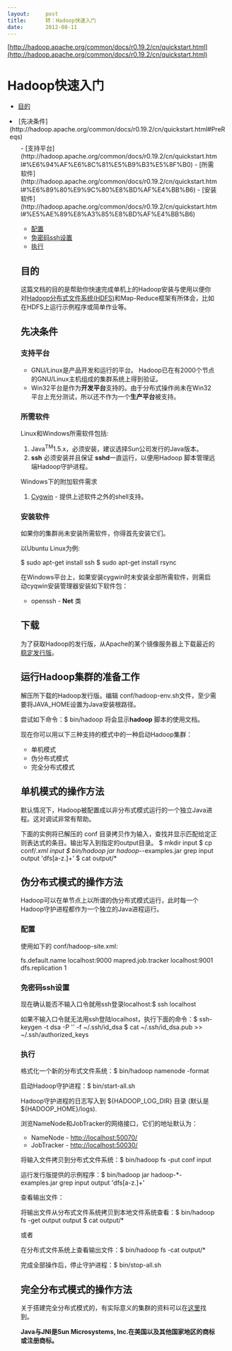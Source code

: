 ```yaml
---
layout:     post
title:      转：Hadoop快速入门
date:       2012-08-11
---
```

[http://hadoop.apache.org/common/docs/r0.19.2/cn/quickstart.html](http://hadoop.apache.org/common/docs/r0.19.2/cn/quickstart.html)

# Hadoop快速入门

- [目的](http://hadoop.apache.org/common/docs/r0.19.2/cn/quickstart.html#%E7%9B%AE%E7%9A%84)
<li style="padding-bottom: 0px; margin-top: 0em; padding-left: 5px; padding-right: 5px; margin-bottom: 0em; padding-top: 0px;">[先决条件](http://hadoop.apache.org/common/docs/r0.19.2/cn/quickstart.html#PreReqs)
<ul class="minitoc" style="padding-bottom: 0px; margin: 0.5em 0px; padding-left: 25px; padding-right: 25px; font-weight: normal; padding-top: 0px;">
- [支持平台](http://hadoop.apache.org/common/docs/r0.19.2/cn/quickstart.html#%E6%94%AF%E6%8C%81%E5%B9%B3%E5%8F%B0)
- [所需软件](http://hadoop.apache.org/common/docs/r0.19.2/cn/quickstart.html#%E6%89%80%E9%9C%80%E8%BD%AF%E4%BB%B6)
- [安装软件](http://hadoop.apache.org/common/docs/r0.19.2/cn/quickstart.html#%E5%AE%89%E8%A3%85%E8%BD%AF%E4%BB%B6)

- [配置](http://hadoop.apache.org/common/docs/r0.19.2/cn/quickstart.html#%E9%85%8D%E7%BD%AE)
- [免密码ssh设置](http://hadoop.apache.org/common/docs/r0.19.2/cn/quickstart.html#%E5%85%8D%E5%AF%86%E7%A0%81)
- [执行](http://hadoop.apache.org/common/docs/r0.19.2/cn/quickstart.html#%E6%89%A7%E8%A1%8C)

<a name="N1000D"></a><a name="%E7%9B%AE%E7%9A%84"></a>

## 目的

这篇文档的目的是帮助你快速完成单机上的Hadoop安装与使用以便你对[Hadoop分布式文件系统(<acronym title="Hadoop Distributed File System">HDFS</acronym>)](http://hadoop.apache.org/common/docs/r0.19.2/cn/hdfs_design.html)和Map-Reduce框架有所体会，比如在HDFS上运行示例程序或简单作业等。

<a name="N1001F"></a><a name="PreReqs"></a>

## 先决条件

### 支持平台

- GNU/Linux是产品开发和运行的平台。 Hadoop已在有2000个节点的GNU/Linux主机组成的集群系统上得到验证。
- Win32平台是作为**开发平台**支持的。由于分布式操作尚未在Win32平台上充分测试，所以还不作为一个**生产平台**被支持。

### 所需软件

Linux和Windows所需软件包括:

1. Java<sup>TM</sup>1.5.x，必须安装，建议选择Sun公司发行的Java版本。
1. **ssh** 必须安装并且保证 **sshd**一直运行，以便用Hadoop 脚本管理远端Hadoop守护进程。

Windows下的附加软件需求

1. [Cygwin](http://www.cygwin.com/) - 提供上述软件之外的shell支持。

### 安装软件

如果你的集群尚未安装所需软件，你得首先安装它们。

以Ubuntu Linux为例:

$ sudo apt-get install ssh $ sudo apt-get install rsync

在Windows平台上，如果安装cygwin时未安装全部所需软件，则需启动cyqwin安装管理器安装如下软件包：

- openssh - **Net** 类

<a name="N10088"></a><a name="%E4%B8%8B%E8%BD%BD"></a>

## 下载

为了获取Hadoop的发行版，从Apache的某个镜像服务器上下载最近的 [稳定发行版](http://hadoop.apache.org/core/releases.html)。

<a name="N10096"></a><a name="%E8%BF%90%E8%A1%8CHadoop%E9%9B%86%E7%BE%A4%E7%9A%84%E5%87%86%E5%A4%87%E5%B7%A5%E4%BD%9C"></a>

## 运行Hadoop集群的准备工作

解压所下载的Hadoop发行版。编辑 conf/hadoop-env.sh文件，至少需要将JAVA_HOME设置为Java安装根路径。

尝试如下命令：$ bin/hadoop 将会显示**hadoop** 脚本的使用文档。

现在你可以用以下三种支持的模式中的一种启动Hadoop集群：

- 单机模式
- 伪分布式模式
- 完全分布式模式

<a name="N100C1"></a><a name="Local"></a>

## 单机模式的操作方法

默认情况下，Hadoop被配置成以非分布式模式运行的一个独立Java进程。这对调试非常有帮助。

下面的实例将已解压的 conf 目录拷贝作为输入，查找并显示匹配给定正则表达式的条目。输出写入到指定的output目录。 $ mkdir input $ cp conf/*.xml input $ bin/hadoop jar hadoop-*-examples.jar grep input output 'dfs[a-z.]+' $ cat output/*

<a name="N100E5"></a><a name="PseudoDistributed"></a>

## 伪分布式模式的操作方法

Hadoop可以在单节点上以所谓的伪分布式模式运行，此时每一个Hadoop守护进程都作为一个独立的Java进程运行。

### 配置

使用如下的 conf/hadoop-site.xml:
<td style="background-color: #ffffff; margin: 0.5em 0px; color: black; vertical-align: top; padding: 0px;"><configuration></td>
<td style="background-color: #ffffff; margin: 0.5em 0px; color: black; vertical-align: top; padding: 0px;">  <property></td>
<td style="background-color: #ffffff; margin: 0.5em 0px; color: black; vertical-align: top; padding: 0px;">    <name>fs.default.name</name></td>
<td style="background-color: #ffffff; margin: 0.5em 0px; color: black; vertical-align: top; padding: 0px;">    <value>localhost:9000</value></td>
<td style="background-color: #ffffff; margin: 0.5em 0px; color: black; vertical-align: top; padding: 0px;">  </property></td>
<td style="background-color: #ffffff; margin: 0.5em 0px; color: black; vertical-align: top; padding: 0px;">  <property></td>
<td style="background-color: #ffffff; margin: 0.5em 0px; color: black; vertical-align: top; padding: 0px;">    <name>mapred.job.tracker</name></td>
<td style="background-color: #ffffff; margin: 0.5em 0px; color: black; vertical-align: top; padding: 0px;">    <value>localhost:9001</value></td>
<td style="background-color: #ffffff; margin: 0.5em 0px; color: black; vertical-align: top; padding: 0px;">  </property></td>
<td style="background-color: #ffffff; margin: 0.5em 0px; color: black; vertical-align: top; padding: 0px;">  <property></td>
<td style="background-color: #ffffff; margin: 0.5em 0px; color: black; vertical-align: top; padding: 0px;">    <name>dfs.replication</name></td>
<td style="background-color: #ffffff; margin: 0.5em 0px; color: black; vertical-align: top; padding: 0px;">    <value>1</value></td>
<td style="background-color: #ffffff; margin: 0.5em 0px; color: black; vertical-align: top; padding: 0px;">  </property></td>
<td style="background-color: #ffffff; margin: 0.5em 0px; color: black; vertical-align: top; padding: 0px;"></configuration></td>

### 免密码ssh设置

现在确认能否不输入口令就用ssh登录localhost:$ ssh localhost

如果不输入口令就无法用ssh登陆localhost，执行下面的命令：$ ssh-keygen -t dsa -P '' -f ~/.ssh/id_dsa $ cat ~/.ssh/id_dsa.pub >> ~/.ssh/authorized_keys

### 执行

格式化一个新的分布式文件系统：$ bin/hadoop namenode -format

启动Hadoop守护进程：$ bin/start-all.sh

Hadoop守护进程的日志写入到 ${HADOOP_LOG_DIR} 目录 (默认是 ${HADOOP_HOME}/logs).

浏览NameNode和JobTracker的网络接口，它们的地址默认为：

- NameNode - [http://localhost:50070/](http://localhost:50070/)
- JobTracker - [http://localhost:50030/](http://localhost:50030/)

将输入文件拷贝到分布式文件系统：$ bin/hadoop fs -put conf input

运行发行版提供的示例程序：$ bin/hadoop jar hadoop-*-examples.jar grep input output 'dfs[a-z.]+'

查看输出文件：

将输出文件从分布式文件系统拷贝到本地文件系统查看：$ bin/hadoop fs -get output output $ cat output/*

或者

在分布式文件系统上查看输出文件：$ bin/hadoop fs -cat output/*

完成全部操作后，停止守护进程：$ bin/stop-all.sh

<a name="N101DD"></a><a name="FullyDistributed"></a>

## 完全分布式模式的操作方法

关于搭建完全分布式模式的，有实际意义的集群的资料可以在[这里](http://hadoop.apache.org/common/docs/r0.19.2/cn/cluster_setup.html)找到。

**Java与JNI是Sun Microsystems, Inc.在美国以及其他国家地区的商标或注册商标。**
